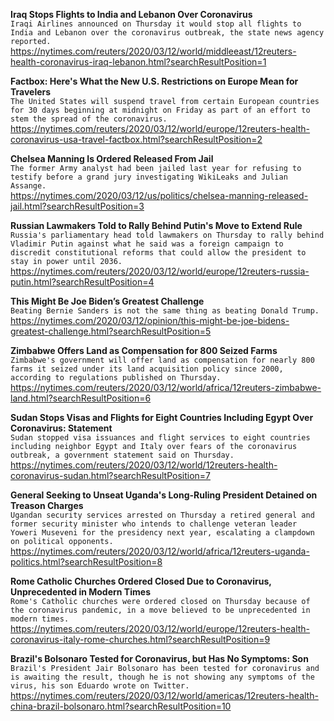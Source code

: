 **Iraq Stops Flights to India and Lebanon Over Coronavirus**\
`Iraqi Airlines announced on Thursday it would stop all flights to India and Lebanon over the coronavirus outbreak, the state news agency reported.`\
https://nytimes.com/reuters/2020/03/12/world/middleeast/12reuters-health-coronavirus-iraq-lebanon.html?searchResultPosition=1

**Factbox: Here's What the New U.S. Restrictions on Europe Mean for Travelers**\
`The United States will suspend travel from certain European countries for 30 days beginning at midnight on Friday as part of an effort to stem the spread of the coronavirus.`\
https://nytimes.com/reuters/2020/03/12/world/europe/12reuters-health-coronavirus-usa-travel-factbox.html?searchResultPosition=2

**Chelsea Manning Is Ordered Released From Jail**\
`The former Army analyst had been jailed last year for refusing to testify before a grand jury investigating WikiLeaks and Julian Assange.`\
https://nytimes.com/2020/03/12/us/politics/chelsea-manning-released-jail.html?searchResultPosition=3

**Russian Lawmakers Told to Rally Behind Putin's Move to Extend Rule**\
`Russia's parliamentary head told lawmakers on Thursday to rally behind Vladimir Putin against what he said was a foreign campaign to discredit constitutional reforms that could allow the president to stay in power until 2036. `\
https://nytimes.com/reuters/2020/03/12/world/europe/12reuters-russia-putin.html?searchResultPosition=4

**This Might Be Joe Biden’s Greatest Challenge**\
`Beating Bernie Sanders is not the same thing as beating Donald Trump.`\
https://nytimes.com/2020/03/12/opinion/this-might-be-joe-bidens-greatest-challenge.html?searchResultPosition=5

**Zimbabwe Offers Land as Compensation for 800 Seized Farms**\
`Zimbabwe's government will offer land as compensation for nearly 800 farms it seized under its land acquisition policy since 2000, according to regulations published on Thursday.`\
https://nytimes.com/reuters/2020/03/12/world/africa/12reuters-zimbabwe-land.html?searchResultPosition=6

**Sudan Stops Visas and Flights for Eight Countries Including Egypt Over Coronavirus: Statement**\
`Sudan stopped visa issuances and flight services to eight countries including neighbor Egypt and Italy over fears of the coronavirus outbreak, a government statement said on Thursday.`\
https://nytimes.com/reuters/2020/03/12/world/12reuters-health-coronavirus-sudan.html?searchResultPosition=7

**General Seeking to Unseat Uganda's Long-Ruling President Detained on Treason Charges**\
`Ugandan security services arrested on Thursday a retired general and former security minister who intends to challenge veteran leader Yoweri Museveni for the presidency next year, escalating a clampdown on political opponents.  `\
https://nytimes.com/reuters/2020/03/12/world/africa/12reuters-uganda-politics.html?searchResultPosition=8

**Rome Catholic Churches Ordered Closed Due to Coronavirus, Unprecedented in Modern Times**\
`Rome's Catholic churches were ordered closed on Thursday because of the coronavirus pandemic, in a move believed to be unprecedented in modern times. `\
https://nytimes.com/reuters/2020/03/12/world/europe/12reuters-health-coronavirus-italy-rome-churches.html?searchResultPosition=9

**Brazil's Bolsonaro Tested for Coronavirus, but Has No Symptoms: Son**\
`Brazil's President Jair Bolsonaro has been tested for coronavirus and is awaiting the result, though he is not showing any symptoms of the virus, his son Eduardo wrote on Twitter.`\
https://nytimes.com/reuters/2020/03/12/world/americas/12reuters-health-china-brazil-bolsonaro.html?searchResultPosition=10

